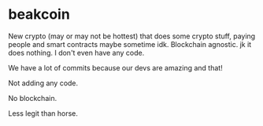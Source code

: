 # beakcoin
New crypto (may or may not be hottest) that does some crypto stuff, paying people and smart contracts maybe sometime idk. Blockchain agnostic. jk it does nothing. I don't even have any code.

We have a lot of commits because our devs are amazing and that!

Not adding any code.

No blockchain.

Less legit than horse.
